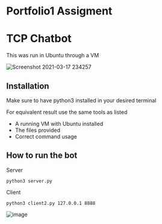 # Portfolio1 Assigment

# TCP Chatbot
This was run in Ubuntu through a VM

![Screenshot 2021-03-17 234257](https://user-images.githubusercontent.com/54141216/111548141-8742e480-877a-11eb-8ac0-67f1d472e06c.png)

## Installation

Make sure to have python3 installed in your desired terminal

For equivalent result use the same tools as listed

* A running VM with Ubuntu installed
* The files provided
* Correct command usage

## How to run the bot
Server

```
python3 server.py 
```
Client
```
python3 client2.py 127.0.0.1 8888
```
![image](https://user-images.githubusercontent.com/54141216/112392990-a1407200-8cfa-11eb-88d4-b1e70a4f016c.png)

     
